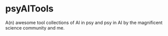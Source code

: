 # psyAITools
A(n) awesome tool collections of AI in psy and psy in AI by the magnificent science community and me.
